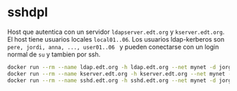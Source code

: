# sshdpl

Host que autentica con un servidor `ldapserver.edt.org` y `kserver.edt.org`. El host tiene usuarios locales `local01..06`.
Los usuarios ldap-kerberos son `pere, jordi, anna, ..., user01..06 ` y pueden conectarse con un login normal de `su` y tambien por ssh.

```bash
docker run --rm --name ldap.edt.org -h ldap.edt.org --net mynet -d jorgepastorr/ldapserver19
docker run --rm --name kserver.edt.org -h kserver.edt.org --net mynet -d jorgepastorr/k19:kserver
docker run --rm --name sshd.edt.org -h sshd.edt.org --net mynet -d jorgepastorr/k19:khostpl
```